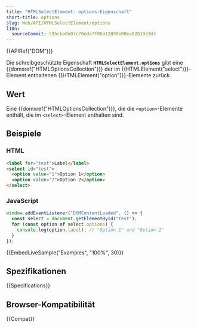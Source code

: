```yaml
---
title: "HTMLSelectElement: options-Eigenschaft"
short-title: options
slug: Web/API/HTMLSelectElement/options
l10n:
  sourceCommit: 595cba0e07c70eda7f08a12890e00ea0281933d3
---
```


{{APIRef("DOM")}}

Die schreibgeschützte Eigenschaft **`HTMLSelectElement.options`** gibt eine {{domxref("HTMLOptionsCollection")}} der im {{HTMLElement("select")}}-Element enthaltenen {{HTMLElement("option")}}-Elemente zurück.

## Wert

Eine {{domxref("HTMLOptionsCollection")}}, die die `<option>`-Elemente enthält, die im `<select>`-Element enthalten sind.

## Beispiele

### HTML

```html
<label for="test">Label</label>
<select id="test">
  <option value="1">Option 1</option>
  <option value="2">Option 2</option>
</select>
```

### JavaScript

```js
window.addEventListener("DOMContentLoaded", () => {
  const select = document.getElementById("test");
  for (const option of select.options) {
    console.log(option.label); // "Option 1" und "Option 2"
  }
});
```

{{EmbedLiveSample("Examples", "100%", 30)}}

## Spezifikationen

{{Specifications}}

## Browser-Kompatibilität

{{Compat}}

